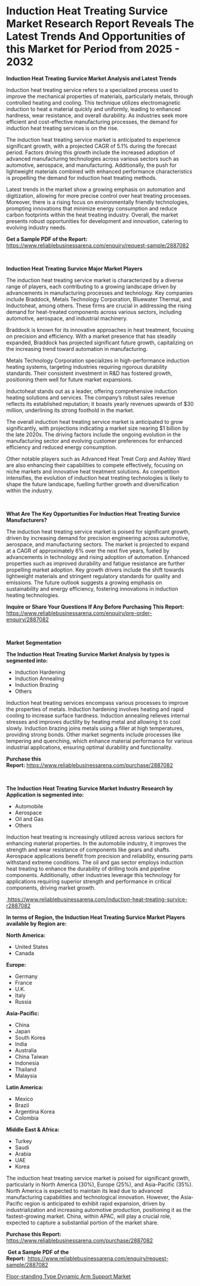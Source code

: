 <p><h1>Induction Heat Treating Survice Market Research Report Reveals The Latest Trends And Opportunities of this Market for Period from 2025 - 2032</h1></p><p><strong>Induction Heat Treating Survice Market Analysis and Latest Trends</strong></p>
<p><p>Induction heat treating service refers to a specialized process used to improve the mechanical properties of materials, particularly metals, through controlled heating and cooling. This technique utilizes electromagnetic induction to heat a material quickly and uniformly, leading to enhanced hardness, wear resistance, and overall durability. As industries seek more efficient and cost-effective manufacturing processes, the demand for induction heat treating services is on the rise.</p><p>The induction heat treating service market is anticipated to experience significant growth, with a projected CAGR of 5.1% during the forecast period. Factors driving this growth include the increased adoption of advanced manufacturing technologies across various sectors such as automotive, aerospace, and manufacturing. Additionally, the push for lightweight materials combined with enhanced performance characteristics is propelling the demand for induction heat treating methods. </p><p>Latest trends in the market show a growing emphasis on automation and digitization, allowing for more precise control over heat treating processes. Moreover, there is a rising focus on environmentally friendly technologies, prompting innovations that minimize energy consumption and reduce carbon footprints within the heat treating industry. Overall, the market presents robust opportunities for development and innovation, catering to evolving industry needs.</p></p>
<p><strong>Get a Sample PDF of the Report:&nbsp;</strong> <a href="https://www.reliablebusinessarena.com/enquiry/request-sample/2887082?utm_campaign=3533&utm_medium=2&utm_source=Github&utm_content=ia&utm_term=13032025&utm_id=induction-heat-treating-survice">https://www.reliablebusinessarena.com/enquiry/request-sample/2887082</a></p>
<p>&nbsp;</p>
<p><strong>Induction Heat Treating Survice Major Market Players</strong></p>
<p><p>The induction heat treating service market is characterized by a diverse range of players, each contributing to a growing landscape driven by advancements in manufacturing processes and technology. Key companies include Braddock, Metals Technology Corporation, Bluewater Thermal, and Inductoheat, among others. These firms are crucial in addressing the rising demand for heat-treated components across various sectors, including automotive, aerospace, and industrial machinery.</p><p>Braddock is known for its innovative approaches in heat treatment, focusing on precision and efficiency. With a market presence that has steadily expanded, Braddock has projected significant future growth, capitalizing on the increasing trend toward automation in manufacturing.</p><p>Metals Technology Corporation specializes in high-performance induction heating systems, targeting industries requiring rigorous durability standards. Their consistent investment in R&D has fostered growth, positioning them well for future market expansions.</p><p>Inductoheat stands out as a leader, offering comprehensive induction heating solutions and services. The company’s robust sales revenue reflects its established reputation; it boasts yearly revenues upwards of $30 million, underlining its strong foothold in the market.</p><p>The overall induction heat treating service market is anticipated to grow significantly, with projections indicating a market size nearing $1 billion by the late 2020s. The driving factors include the ongoing evolution in the manufacturing sector and evolving customer preferences for enhanced efficiency and reduced energy consumption.</p><p>Other notable players such as Advanced Heat Treat Corp and Ashley Ward are also enhancing their capabilities to compete effectively, focusing on niche markets and innovative heat treatment solutions. As competition intensifies, the evolution of induction heat treating technologies is likely to shape the future landscape, fuelling further growth and diversification within the industry.</p></p>
<p>&nbsp;</p>
<p><strong>What Are The Key Opportunities For Induction Heat Treating Survice Manufacturers?</strong></p>
<p><p>The induction heat treating service market is poised for significant growth, driven by increasing demand for precision engineering across automotive, aerospace, and manufacturing sectors. The market is projected to expand at a CAGR of approximately 6% over the next five years, fueled by advancements in technology and rising adoption of automation. Enhanced properties such as improved durability and fatigue resistance are further propelling market adoption. Key growth drivers include the shift towards lightweight materials and stringent regulatory standards for quality and emissions. The future outlook suggests a growing emphasis on sustainability and energy efficiency, fostering innovations in induction heating technologies.</p></p>
<p><strong>Inquire or Share Your Questions If Any Before Purchasing This Report:</strong> <a href="https://www.reliablebusinessarena.com/enquiry/pre-order-enquiry/2887082?utm_campaign=3533&utm_medium=2&utm_source=Github&utm_content=ia&utm_term=13032025&utm_id=induction-heat-treating-survice">https://www.reliablebusinessarena.com/enquiry/pre-order-enquiry/2887082</a></p>
<p>&nbsp;</p>
<p><strong>Market Segmentation</strong></p>
<p><strong>The Induction Heat Treating Survice Market Analysis by types is segmented into:</strong></p>
<p><ul><li>Induction Hardening</li><li>Induction Annealing</li><li>Induction Brazing</li><li>Others</li></ul></p>
<p><p>Induction heat treating services encompass various processes to improve the properties of metals. Induction hardening involves heating and rapid cooling to increase surface hardness. Induction annealing relieves internal stresses and improves ductility by heating metal and allowing it to cool slowly. Induction brazing joins metals using a filler at high temperatures, providing strong bonds. Other market segments include processes like tempering and quenching, which enhance material performance for various industrial applications, ensuring optimal durability and functionality.</p></p>
<p><strong>Purchase this Report:&nbsp;</strong><a href="https://www.reliablebusinessarena.com/purchase/2887082?utm_campaign=3533&utm_medium=2&utm_source=Github&utm_content=ia&utm_term=13032025&utm_id=induction-heat-treating-survice">https://www.reliablebusinessarena.com/purchase/2887082</a></p>
<p>&nbsp;</p>
<p><strong>The Induction Heat Treating Survice Market Industry Research by Application is segmented into:</strong></p>
<p><ul><li>Automobile</li><li>Aerospace</li><li>Oil and Gas</li><li>Others</li></ul></p>
<p><p>Induction heat treating is increasingly utilized across various sectors for enhancing material properties. In the automobile industry, it improves the strength and wear resistance of components like gears and shafts. Aerospace applications benefit from precision and reliability, ensuring parts withstand extreme conditions. The oil and gas sector employs induction heat treating to enhance the durability of drilling tools and pipeline components. Additionally, other industries leverage this technology for applications requiring superior strength and performance in critical components, driving market growth.</p></p>
<p><a href="https://www.reliablebusinessarena.com/induction-heat-treating-survice-r2887082?utm_campaign=3533&utm_medium=2&utm_source=Github&utm_content=ia&utm_term=13032025&utm_id=induction-heat-treating-survice">&nbsp;https://www.reliablebusinessarena.com/induction-heat-treating-survice-r2887082</a></p>
<p><strong>In terms of Region, the Induction Heat Treating Survice Market Players available by Region are:</strong></p>
<p>
    <p> <strong> North America: </strong>
        <ul>
            <li>United States</li>
            <li>Canada</li>
        </ul>
        </p> 
    <p> <strong> Europe: </strong>
        <ul>
            <li>Germany</li>
            <li>France</li>
            <li>U.K.</li>
            <li>Italy</li>
            <li>Russia</li>
        </ul>
        </p> 
    <p> <strong> Asia-Pacific: </strong>
        <ul>
            <li>China</li>
            <li>Japan</li>
            <li>South Korea</li>
            <li>India</li>
            <li>Australia</li>
            <li>China Taiwan</li>
            <li>Indonesia</li>
            <li>Thailand</li>
            <li>Malaysia</li>
        </ul>
        </p> 
    <p> <strong> Latin America: </strong>
        <ul>
            <li>Mexico</li>
            <li>Brazil</li>
            <li>Argentina Korea</li>
            <li>Colombia</li>
        </ul>
        </p> 
    <p> <strong> Middle East & Africa: </strong>
        <ul>
            <li>Turkey</li>
            <li>Saudi</li>
            <li>Arabia</li>
            <li>UAE</li>
            <li>Korea</li>
        </ul>
    </p>
    </p>
<p><p>The induction heat treating service market is poised for significant growth, particularly in North America (30%), Europe (25%), and Asia-Pacific (35%). North America is expected to maintain its lead due to advanced manufacturing capabilities and technological innovation. However, the Asia-Pacific region is anticipated to exhibit rapid expansion, driven by industrialization and increasing automotive production, positioning it as the fastest-growing market. China, within APAC, will play a crucial role, expected to capture a substantial portion of the market share.</p></p>
<p><strong>Purchase this Report: </strong><a href="https://www.reliablebusinessarena.com/purchase/2887082?utm_campaign=3533&utm_medium=2&utm_source=Github&utm_content=ia&utm_term=13032025&utm_id=induction-heat-treating-survice">https://www.reliablebusinessarena.com/purchase/2887082</a></p>
<p>&nbsp;<strong>Get a Sample PDF of the Report:&nbsp;&nbsp;</strong><a href="https://www.reliablebusinessarena.com/enquiry/request-sample/2887082?utm_campaign=3533&utm_medium=2&utm_source=Github&utm_content=ia&utm_term=13032025&utm_id=induction-heat-treating-survice">https://www.reliablebusinessarena.com/enquiry/request-sample/2887082</a></p>
<p><strong></strong></p>
<p><p><a href="https://github.com/porstheftyux/Market-Research-Report-List-1/blob/main/floor-standing-type-dynamic-arm-support-market.md?utm_campaign=3533&utm_medium=2&utm_source=Github&utm_content=ia&utm_term=13032025&utm_id=induction-heat-treating-survice">Floor-standing Type Dynamic Arm Support Market</a></p></p>